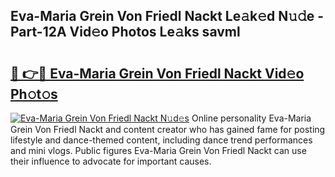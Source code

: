 ## Eva-Maria Grein Von Friedl Nackt Le𝚊k𝚎d N𝚞𝚍e - Part-12A Vid𝚎o Photos Le𝚊ks savml

# <h2><a href="http://fb88gib.evod.top/?m=Eva-Maria+Grein+Von+Friedl+Nackt">🔗 👉🔴 Eva-Maria Grein Von Friedl Nackt Vid𝚎o Ph𝚘t𝚘s</a></h2>

[![Eva-Maria Grein Von Friedl Nackt N𝚞d𝚎s](https://i.imgur.com/8V9OHl7.gif)](http://fb88gib.evod.top/?m=Eva-Maria+Grein+Von+Friedl+Nackt)
Online personality Eva-Maria Grein Von Friedl Nackt and content creator who has gained fame for posting lifestyle and dance-themed content, including dance trend performances and mini vlogs. Public figures Eva-Maria Grein Von Friedl Nackt can use their influence to advocate for important causes. 
